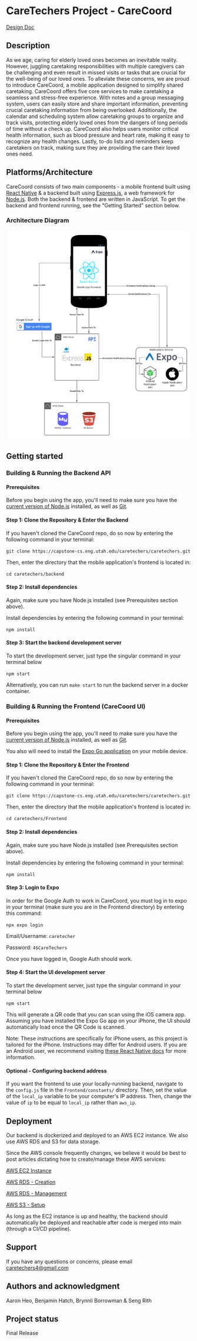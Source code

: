# CareTechers Project - CareCoord

[Design Doc](https://docs.google.com/document/d/11AryL_tiAmfCnCueabXaWSxNrXtjPkBVMe-r-hu-zhQ/edit?usp=sharing)

## Description

As we age, caring for elderly loved ones becomes an inevitable reality. However, juggling caretaking responsibilities with multiple caregivers can be challenging and even result in missed visits or tasks that are crucial for the well-being of our loved ones. To alleviate these concerns, we are proud to introduce CareCoord, a mobile application designed to simplify shared caretaking. CareCoord offers five core services to make caretaking a seamless and stress-free experience. With notes and a group messaging system, users can easily store and share important information, preventing crucial caretaking information from being overlooked. Additionally, the calendar and scheduling system allow caretaking groups to organize and track visits, protecting elderly loved ones from the dangers of long periods of time without a check up. CareCoord also helps users monitor critical health information, such as blood pressure and heart rate, making it easy to recognize any health changes. Lastly, to-do lists and reminders keep caretakers on track, making sure they are providing the care their loved ones need.

## Platforms/Architecture

CareCoord consists of two main components - a mobile frontend built using [React Native](https://reactnative.dev/) & a backend built
using [Express.js](https://expressjs.com/), a web framework for [Node.js](https://nodejs.org/en). Both the backend & frontend are written
in JavaScript. To get the backend and frontend running, see the "Getting Started" section below.

### Architecture Diagram

![Diagram](./Architecture.png)

## Getting started

### Building & Running the Backend API

#### Prerequisites

Before you begin using the app, you'll need to make sure you have the [current version of Node.js](https://nodejs.org/en/download/) installed, as well as [Git](https://git-scm.com/).

#### Step 1: Clone the Repository & Enter the Backend

If you haven't cloned the CareCoord repo, do so now by entering the following command in your terminal:

`git clone https://capstone-cs.eng.utah.edu/caretechers/caretechers.git`

Then, enter the directory that the mobile application's frontend is located in:

`cd caretechers/backend`

#### Step 2: Install dependencies

Again, make sure you have Node.js installed (see Prerequisites section above).

Install dependencies by entering the following command in your terminal:

`npm install`

#### Step 3: Start the backend development server

To start the development server, just type the singular command in your terminal below

`npm start`

Alternatively, you can run `make start` to run the backend server in a docker container.

### Building & Running the Frontend (CareCoord UI)

#### Prerequisites

Before you begin using the app, you'll need to make sure you have the [current version of Node.js](https://nodejs.org/en/download/) installed, as well as [Git](https://git-scm.com/).

You also will need to install the [Expo Go application](https://expo.dev/client) on your mobile device.

#### Step 1: Clone the Repository & Enter the Frontend

If you haven't cloned the CareCoord repo, do so now by entering the following command in your terminal:

`git clone https://capstone-cs.eng.utah.edu/caretechers/caretechers.git`

Then, enter the directory that the mobile application's frontend is located in:

`cd caretechers/Frontend`

#### Step 2: Install dependencies

Again, make sure you have Node.js installed (see Prerequisites section above).

Install dependencies by entering the following command in your terminal:

`npm install`

#### Step 3: Login to Expo

In order for the Google Auth to work in CareCoord, you must log in to expo in your terminal (make sure you
are in the Frontend directory) by entering this command:

`npx expo login`

Email/Username: `caretecher`

Password: `4$CareTechers`

Once you have logged in, Google Auth should work.

#### Step 4: Start the UI development server

To start the development server, just type the singular command in your terminal below

`npm start`

This will generate a QR code that you can scan using the iOS camera app. Assuming you have installed
the Expo Go app on your iPhone, the UI should automatically load once the QR Code is scanned.

Note: These instructions are specifically for iPhone users, as this project is tailored for the iPhone. Instructions may
differ for Android users. If you are an Android user, we recommend visiting [these React Native docs](https://reactnative.dev/docs/environment-setup) for more information.

#### Optional - Configuring backend address

If you want the frontend to use your locally-running backend, navigate to the `config.js` file in the `Frontend/constants/` directory.
Then, set the value of the `local_ip` variable to be your computer's IP address. Then, change the value of `ip` to be equal to `local_ip`
rather than `aws_ip`.

## Deployment

Our backend is dockerized and deployed to an AWS EC2 instance. We also use AWS RDS and S3 for data storage.

Since the AWS console frequently changes, we believe it would be best to post articles dictating how to create/manage
these AWS services:

[AWS EC2 Instance](https://docs.aws.amazon.com/AWSEC2/latest/UserGuide/EC2_GetStarted.html)

[AWS RDS - Creation](https://docs.aws.amazon.com/AmazonRDS/latest/UserGuide/CHAP_RDS_Configuring.html)

[AWS RDS - Management](https://docs.aws.amazon.com/AmazonRDS/latest/UserGuide/CHAP_RDS_Managing.html)

[AWS S3 - Setup](https://docs.aws.amazon.com/AmazonS3/latest/userguide/GetStartedWithS3.html)

As long as the EC2 instance is up and healthy, the backend should automatically be deployed and reachable
after code is merged into main (through a CI/CD pipeline).

## Support

If you have any questions or concerns, please email caretechers4@gmail.com

## Authors and acknowledgment

Aaron Heo, Benjamin Hatch, Brynnli Borrowman & Seng Rith

## Project status

Final Release
